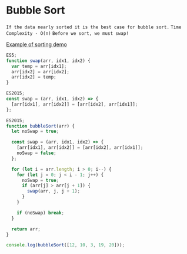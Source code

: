 # Bubble Sort

`If the data nearly sorted it is the best case for bubble sort.`
`Time Complexity - O(n)`
`Before we sort, we must swap!`

[Example of sorting demo](https://visualgo.net/en/sorting)

```javascript
ES5;
function swap(arr, idx1, idx2) {
  var temp = arr[idx1];
  arr[idx2] = arr[idx2];
  arr[idx2] = temp;
}
```

```javascript
ES2015;
const swap = (arr, idx1, idx2) => {
  [arr[idx1], arr[idx2]] = [arr[idx2], arr[idx1]];
};
```

```javascript
ES2015;
function bubbleSort(arr) {
  let noSwap = true;

  const swap = (arr, idx1, idx2) => {
    [arr[idx1], arr[idx2]] = [arr[idx2], arr[idx1]];
    noSwap = false;
  };

  for (let i = arr.length; i > 0; i--) {
    for (let j = 0; j < i - 1; j++) {
      noSwap = true;
      if (arr[j] > arr[j + 1]) {
        swap(arr, j, j + 1);
      }
    }

    if (noSwap) break;
  }

  return arr;
}

console.log(bubbleSort([12, 10, 3, 19, 20]));
```
